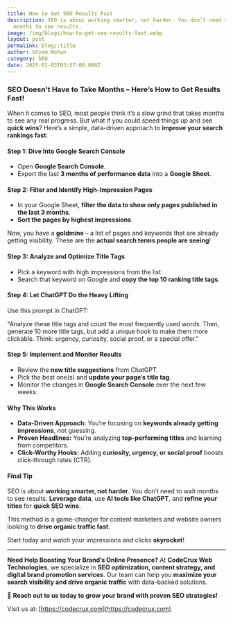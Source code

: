 ```yaml
---
title: How to Get SEO Results Fast
description: SEO is about working smarter, not harder. You don’t need to wait
  months to see results.
image: /img/blogs/how-to-get-seo-results-fast.webp
layout: post
permalink: blog/:title
author: Shyam Mohan
category: SEO
date: 2025-02-03T03:57:00.000Z
---
```

### SEO Doesn't Have to Take Months – Here’s How to Get Results Fast!

When it comes to SEO, most people think it’s a slow grind that takes months to see any real progress. But what if you could speed things up and see **quick wins**? Here’s a simple, data-driven approach to **improve your search rankings fast**:

#### Step 1: Dive Into Google Search Console
- Open **Google Search Console**.
- Export the last **3 months of performance data** into a **Google Sheet**.

#### Step 2: Filter and Identify High-Impression Pages
- In your Google Sheet, **filter the data to show only pages published in the last 3 months**.
- **Sort the pages by highest impressions**.

Now, you have a **goldmine** – a list of pages and keywords that are already getting visibility. These are the **actual search terms people are seeing**!

#### Step 3: Analyze and Optimize Title Tags
- Pick a keyword with high impressions from the list.
- Search that keyword on Google and **copy the top 10 ranking title tags**.

#### Step 4: Let ChatGPT Do the Heavy Lifting
Use this prompt in ChatGPT:

"Analyze these title tags and count the most frequently used words. Then, generate 10 more title tags, but add a unique hook to make them more clickable. Think: urgency, curiosity, social proof, or a special offer."

#### Step 5: Implement and Monitor Results
- Review the **new title suggestions** from ChatGPT.
- Pick the best one(s) and **update your page’s title tag**.
- Monitor the changes in **Google Search Console** over the next few weeks.

#### Why This Works
- **Data-Driven Approach:** You’re focusing on **keywords already getting impressions**, not guessing.
- **Proven Headlines:** You’re analyzing **top-performing titles** and learning from competitors.
- **Click-Worthy Hooks:** Adding **curiosity, urgency, or social proof** boosts click-through rates (CTR).

#### Final Tip
SEO is about **working smarter, not harder**. You don’t need to wait months to see results. **Leverage data**, use **AI tools like ChatGPT**, and **refine your titles** for **quick SEO wins**.

This method is a game-changer for content marketers and website owners looking to **drive organic traffic fast**.

Start today and watch your impressions and clicks **skyrocket**!

---

**Need Help Boosting Your Brand’s Online Presence?**
At **CodeCrux Web Technologies**, we specialize in **SEO optimization, content strategy, and digital brand promotion services**. Our team can help you **maximize your search visibility and drive organic traffic** with data-backed solutions.

📩 **Reach out to us today to grow your brand with proven SEO strategies!**

Visit us at: [https://codecrux.com](https://codecrux.com)

